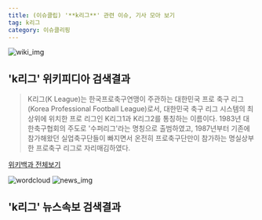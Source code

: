```yaml
---
title: (이슈클립) '**k리그**' 관련 이슈, 기사 모아 보기
tag: k리그
category: 이슈클리핑
---
```

![wiki_img](https://user-images.githubusercontent.com/42597476/44503234-41136a80-a6d0-11e8-9071-6fc6418eafe4.png)
## **'**k리그**'** 위키피디아 검색결과
>K리그(K League)는 한국프로축구연맹이 주관하는 대한민국 프로 축구 리그(Korea Professional Football League)로서, 대한민국 축구 리그 시스템의 최상위에 위치한 프로 리그인 K리그1과 K리그2를 통칭하는 이름이다. 1983년 대한축구협회의 주도로 '수퍼리그'라는 명칭으로 출범하였고, 1987년부터 기존에 참가해왔던 실업축구단들이 빠지면서 온전히 프로축구단만이 참가하는 명실상부한 프로축구 리그로 자리매김하였다.

<a href="https://ko.wikipedia.org/wiki/k리그" target="_blank">위키백과 전체보기</a>

![wordcloud](https://s3.ap-northeast-2.amazonaws.com/lyrics101-wordcloud/2018-09-22-1537598130.png)
![news_img](https://user-images.githubusercontent.com/42597476/44507050-1206f400-a6e4-11e8-8d98-7ffbfebb353f.png)
## **'**k리그**'** 뉴스속보 검색결과


